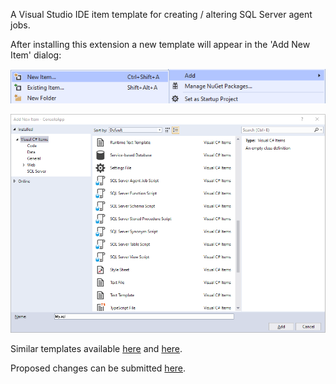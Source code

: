 <!--VSMM readme start-->

A Visual Studio IDE item template for creating / altering SQL Server agent jobs.

After installing this extension a new template will appear in the 'Add New Item' dialog:

![](https://github.com/GregTrevellick/VsixItemTemplateSqlScriptAgentJob/blob/master/Src/ItemTemplate.VsixPackage/Resources/screen0.png?raw=true)

![](https://github.com/GregTrevellick/VsixItemTemplateSqlScriptAgentJob/blob/master/Src/ItemTemplate.VsixPackage/Resources/screen1.png?raw=true)

Similar templates available [here](https://marketplace.visualstudio.com/search?term=trevellick%20tsql&target=VS&category=All%20categories&vsVersion=&sortBy=Relevance) and [here](https://marketplace.visualstudio.com/search?term=trevellick&target=VS&category=All%20categories&vsVersion=&sortBy=Relevance).

Proposed changes can be submitted [here](https://github.com/GregTrevellick/VsixItemTemplateSqlScriptAgentJob/pulls).

<!--VSMM readme end-->